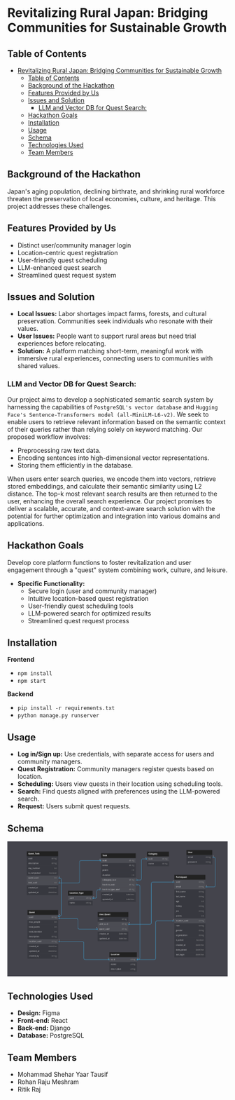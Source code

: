 # Revitalizing Rural Japan: Bridging Communities for Sustainable Growth

## Table of Contents
- [Revitalizing Rural Japan: Bridging Communities for Sustainable Growth](#revitalizing-rural-japan-bridging-communities-for-sustainable-growth)
  - [Table of Contents](#table-of-contents)
  - [Background of the Hackathon](#background-of-the-hackathon)
  - [Features Provided by Us](#features-provided-by-us)
  - [Issues and Solution](#issues-and-solution)
    - [LLM and Vector DB for Quest Search:](#llm-and-vector-db-for-quest-search)
  - [Hackathon Goals](#hackathon-goals)
  - [Installation](#installation)
  - [Usage](#usage)
  - [Schema](#schema)
  - [Technologies Used](#technologies-used)
  - [Team Members](#team-members)

## Background of the Hackathon

Japan's aging population, declining birthrate, and shrinking rural workforce threaten the preservation of local economies, culture, and heritage. This project addresses these challenges. 

## Features Provided by Us

* Distinct user/community manager login
* Location-centric quest registration 
* User-friendly quest scheduling 
* LLM-enhanced quest search
* Streamlined quest request system

## Issues and Solution

* **Local Issues:** Labor shortages impact farms, forests, and cultural preservation. Communities seek individuals who resonate with their values.
* **User Issues:** People want to support rural areas but need trial experiences before relocating. 
* **Solution:** A platform matching short-term, meaningful work with immersive rural experiences, connecting users to communities with shared values.

### LLM and Vector DB for Quest Search:

Our project aims to develop a sophisticated semantic search system by harnessing the capabilities of `PostgreSQL's vector database` and `Hugging Face's Sentence-Transformers model (all-MiniLM-L6-v2)`. We seek to enable users to retrieve relevant information based on the semantic context of their queries rather than relying solely on keyword matching. Our proposed workflow involves:
- Preprocessing raw text data.
- Encoding sentences into high-dimensional vector representations.
- Storing them efficiently in the database.

When users enter search queries, we encode them into vectors, retrieve stored embeddings, and calculate their semantic similarity using L2 distance. The top-k most relevant search results are then returned to the user, enhancing the overall search experience. Our project promises to deliver a scalable, accurate, and context-aware search solution with the potential for further optimization and integration into various domains and applications.


## Hackathon Goals

Develop core platform functions to foster revitalization and user engagement through a "quest" system combining work, culture, and leisure.

* **Specific Functionality:**
    * Secure login (user and community manager)
    * Intuitive location-based quest registration
    * User-friendly quest scheduling tools
    * LLM-powered search for optimized results
    * Streamlined quest request process

## Installation

**Frontend** 
* `npm install`
* `npm start`

**Backend**
* `pip install -r requirements.txt`
* `python manage.py runserver`

## Usage

* **Log in/Sign up:** Use credentials, with separate access for users and community managers.
* **Quest Registration:** Community managers register quests based on location. 
* **Scheduling:** Users view quests in their location using scheduling tools.
* **Search:** Find quests aligned with preferences using the LLM-powered search.
* **Request:** Users submit quest requests.


## Schema

![Database Schema](./client/public/schema.png)


## Technologies Used

* **Design:** Figma
* **Front-end:** React
* **Back-end:** Django
* **Database:** PostgreSQL

## Team Members

* Mohammad Shehar Yaar Tausif
* Rohan Raju Meshram
* Ritik Raj

